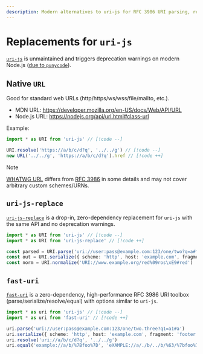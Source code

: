 ```yaml
---
description: Modern alternatives to uri-js for RFC 3986 URI parsing, resolving, and normalization
---
```


# Replacements for `uri-js`

[`uri-js`](https://github.com/garycourt/uri-js) is unmaintained and triggers deprecation warnings on modern Node.js ([due to `punycode`](https://github.com/garycourt/uri-js/pull/95)).

## Native `URL`

Good for standard web URLs (http/https/ws/wss/file/mailto, etc.).

- MDN URL: https://developer.mozilla.org/en-US/docs/Web/API/URL
- Node.js URL: https://nodejs.org/api/url.html#class-url

Example:

```ts
import * as URI from 'uri-js' // [!code --]

URI.resolve('https://a/b/c/d?q', '../../g') // [!code --]
new URL('../../g', 'https://a/b/c/d?q').href // [!code ++]
```

> [!NOTE]
> [WHATWG URL](https://url.spec.whatwg.org/) differs from [RFC 3986](https://datatracker.ietf.org/doc/html/rfc3986) in some details and may not cover arbitrary custom schemes/URNs.

## `uri-js-replace`

[`uri-js-replace`](https://github.com/andreinwald/uri-js-replace) is a drop-in, zero-dependency replacement for `uri-js` with the same API and no deprecation warnings.

```ts
import * as URI from 'uri-js' // [!code --]
import * as URI from 'uri-js-replace' // [!code ++]

const parsed = URI.parse('uri://user:pass@example.com:123/one/two?q=a#f')
const out = URI.serialize({ scheme: 'http', host: 'example.com', fragment: 'footer' })
const norm = URI.normalize('URI://www.example.org/red%09ros\xE9#red')
```

## `fast-uri`

[`fast-uri`](https://github.com/fastify/fast-uri) is a zero-dependency, high-performance RFC 3986 URI toolbox (parse/serialize/resolve/equal) with options similar to `uri-js`.

```ts
import * as uri from 'uri-js' // [!code --]
import * as uri from 'fast-uri' // [!code ++]

uri.parse('uri://user:pass@example.com:123/one/two.three?q1=a1#a')
uri.serialize({ scheme: 'http', host: 'example.com', fragment: 'footer' })
uri.resolve('uri://a/b/c/d?q', '../../g')
uri.equal('example://a/b/%7Bfoo%7D', 'eXAMPLE://a/./b/../b/%63/%7bfoo%7d')
```
